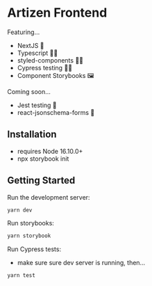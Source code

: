 # Artizen Frontend

Featuring…

- NextJS 👷
- Typescript 🧑‍💻
- styled-components 💅🏻
- Cypress testing 🧑‍🏫
- Component Storybooks 🖼

Coming soon…

- Jest testing 🤪
- react-jsonschema-forms 📝

## Installation

- requires Node 16.10.0+
- npx storybook init

## Getting Started

Run the development server:

```bash
yarn dev
```

Run storybooks:

```bash
yarn storybook
```

Run Cypress tests:

- make sure sure dev server is running, then…

```bash
yarn test
```
